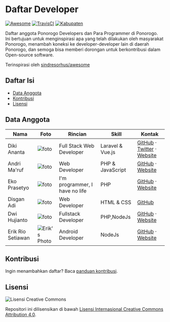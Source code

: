 Daftar Developer
===============

[![Awesome](https://cdn.rawgit.com/sindresorhus/awesome/d7305f38d29fed78fa85652e3a63e154dd8e8829/media/badge.svg)](https://github.com/sindresorhus/awesome/)
[![TravisCI](https://api.travis-ci.org/ponorogodev/daftar-developer.svg)](https://travis-ci.org/ponorogodev/daftar-developer)
[![Kabupaten](https://img.shields.io/badge/kabupaten-ponorogo-blue.svg)](https://id.wikipedia.org/wiki/Ponorogo)

Daftar anggota Ponorogo Developers dan Para Programmer di Ponorogo.<br>
Ini bertujuan untuk menginspirasi apa yang telah dilakukan oleh masyarakat Ponorogo, menambah koneksi ke developer-developer lain di daerah Ponorogo, dan semoga bisa memberi dorongan untuk berkontribusi dalam Open-source software.

Terinspirasi oleh [sindresorhus/awesome](https://github.com/sindresorhus/awesome)

## Daftar Isi

- [Data Anggota](#data-anggota)
- [Kontribusi](#kontribusi)
- [Lisensi](#lisensi)

## Data Anggota

| Nama | Foto | Rincian | Skill | Kontak |
|------|------|---------|-------|--------|
| Diki Ananta | ![foto](https://avatars.githubusercontent.com/u/8542502?s=75) | Full Stack Web Developer | Laravel & Vue.js | [GitHub](https://github.com/dikiaap) · [Twitter](https://twitter.com/dikiaap) · [Website](https://dikiaap.id/) |
| Andri Ma'ruf | ![foto](https://avatars.githubusercontent.com/u/4670147?s=75) | Web Developer | PHP & JavaScript | [GitHub](https://github.com/andrimaruf) · [Website](http://andrimaruf.com/) |
| Eko Prasetyo | ![foto](https://avatars.githubusercontent.com/u/24540408?s=75) | I'm programmer, I have no life | PHP | [GitHub](https://github.com/ekopradesga) · [Website](https://www.pradesga.com/) |
| Disgan Adi | ![foto](https://avatars.githubusercontent.com/u/28666505?s=75) | Web Developer | HTML & CSS | [GitHub](https://github.com/izgan) |
| Dwi Hujianto | ![foto](https://avatars0.githubusercontent.com/u/10525981?s=75) | Fullstack Developer | PHP,NodeJs | [GitHub](https://github.com/hujianto) · [Website](https://dwihujianto.com/) |
| Erik Rio Setiawan | ![Erik's Photo](https://avatars3.githubusercontent.com/u/42199285?s=460) | Android Developer | NodeJs | [GitHub](https://github.com/erikrios) · [Website](https://erikrios.github.io/) |


## Kontribusi
Ingin menambahkan daftar? Baca [panduan kontribusi](CONTRIBUTING.md).

## Lisensi

![Lisensi Creative Commons](https://licensebuttons.net/l/by/4.0/88x31.png)

Repositori ini dilisensikan di bawah [Lisensi Internasional Creative Commons Attribution 4.0](https://creativecommons.org/licenses/by/4.0/).
